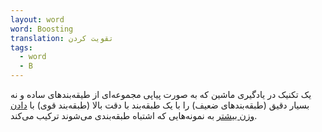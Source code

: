 ```yaml
---
layout: word
word: Boosting
translation: تقویت کردن
tags:
  - word
  - B
---
```

یک تکنیک در یادگیری ماشین که به صورت پیاپی مجموعه‌ای از طیقه‌بندهای ساده و نه بسیار دقیق (طبقه‌بندهای ضعیف) را با یک طبقه‌بند با دقت بالا (طبقه‌بند قوی) با [دادن وزن بیشتر](/U/upweighting) به نمونه‌هایی که اشتباه طبقه‌بندی می‌شوند ترکیب می‌کند.